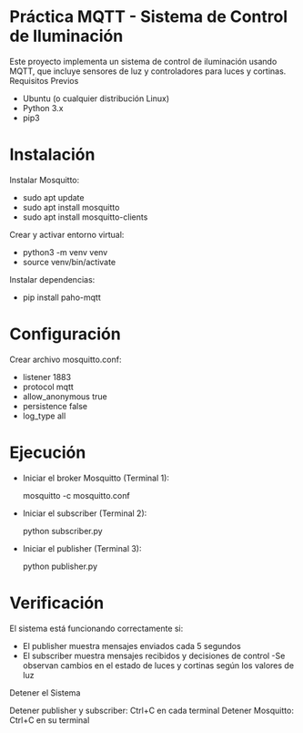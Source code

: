 # Práctica MQTT - Sistema de Control de Iluminación
Este proyecto implementa un sistema de control de iluminación usando MQTT, que incluye sensores de luz y controladores para luces y cortinas.
Requisitos Previos

- Ubuntu (o cualquier distribución Linux)
- Python 3.x
- pip3

# Instalación

Instalar Mosquitto:

* sudo apt update
* sudo apt install mosquitto
* sudo apt install mosquitto-clients

Crear y activar entorno virtual:

- python3 -m venv venv
- source venv/bin/activate

Instalar dependencias:

- pip install paho-mqtt

# Configuración

Crear archivo mosquitto.conf:

- listener 1883
- protocol mqtt
- allow_anonymous true
- persistence false
- log_type all

# Ejecución

- Iniciar el broker Mosquitto (Terminal 1):

  mosquitto -c mosquitto.conf

- Iniciar el subscriber (Terminal 2):

  python subscriber.py

- Iniciar el publisher (Terminal 3):

   python publisher.py
   
# Verificación
El sistema está funcionando correctamente si:

- El publisher muestra mensajes enviados cada 5 segundos
- El subscriber muestra mensajes recibidos y decisiones de control
-Se observan cambios en el estado de luces y cortinas según los valores de luz

Detener el Sistema

Detener publisher y subscriber: Ctrl+C en cada terminal
Detener Mosquitto: Ctrl+C en su terminal

